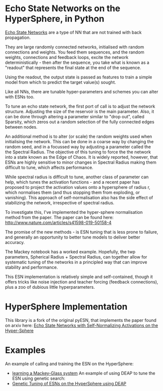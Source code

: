 
# Echo State Networks on the HyperSphere, in Python

[Echo State Networks](http://www.scholarpedia.org/article/Echo_state_network) are a type of NN that are not trained with back propagation. 

They are large randomly connected networks, initialised with random connections and weights. You feed them sequences, and the random weights, connections and feedback loops, excite the network deterministically - then after the sequence, you take what is known as a "readout" that represents the final state at the end of the sequence.

Using the readout, the output state is passed as features to train a simple model from which to predict the target value(s) sought. 

Like all NNs, there are tunable hyper-parameters and schemes you can alter with ESNs too.

To tune an echo state network, the first port of call is to adjust the network structure. Adjusting the size of the reservoir is the main parameter. Also, it can be done through altering a parameter similar to "drop out", called Sparsity, which zeros out a random selection of the fully connected edges between nodes. 

An additional method is to alter (or scale) the random weights used when initialising the network. This can be done in a coarse way by changing the random seed, and in a focussed way by adjusting a parameter called the the Spectral Radius. The objective of this tuning to force the the network into a state known as the Edge of Chaos. It is widely reported, however, that ESNs are highly sensitive to minor changes in Spectral Radius making them difficult to tune, which affects performance.  

While spectral radius is difficult to tune, another class of parameter can help, which tunes the activation functions - and a recent paper has proposed to project the activation values onto a hypersphere of radius r, which normalises them (and thus stopping them from exploding, or vanishing). This approach of self-normalisation also has the side effect of stabilizing the network, irrespective of spectral radius. 

To investigate this, I've implemented the hyper-sphere normalisation method from the paper. The paper can be found here: http://www.nature.com/articles/s41598-019-50158-4    

The promise of the new methods - is ESN tuning that is less prone to failure, and generally an opportunity to better tune models to deliver better accuracy.

The Mackey notebook has a worked example. Hopefully, the twp parameters, Spherical Radius + Spectral Radius, can together allow for systematic tuning of the networks in a principled way that can improve stability and performance.  

This ESN implementation is relatively simple and self-contained, though it offers tricks like noise injection and teacher forcing (feedback connections), plus a zoo of dubious little hyperparameters.


# HyperSphere Implementation

This library is a fork of the original pyESN, that implements the paper found on arxiv here: [Echo State Networks with Self-Normalizing Activations on the Hyper-Sphere](https://arxiv.org/abs/1903.11691)

# Examples

An example of calling and training the ESN on the HyperSphere: 

- [learning a Mackey-Glass system](http://nbviewer.ipython.org/github/cknd/pyESN/blob/master/mackey.ipynb)
An example of using DEAP to tune the ESN using genetic search:
- [Genetic Tuning of ESNs on the HyperSphere using DEAP](http://nbviewer.ipython.org/github/ByteSumoLtd/pyESN/blob/master/GeneticallyTuned-pyESN-withSphericalActivations.ipynb)
